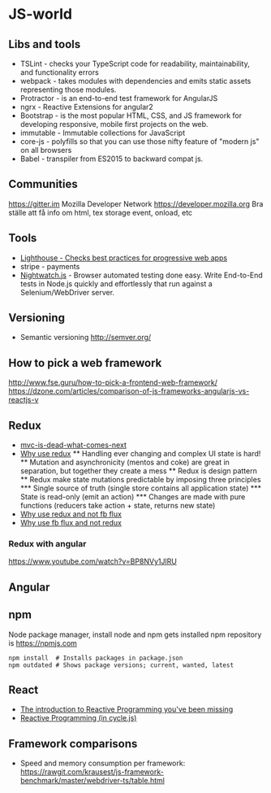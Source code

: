 # JS-world

## Libs and tools
* TSLint - checks your TypeScript code for readability, maintainability, and functionality errors
* webpack - takes modules with dependencies and emits static assets representing those modules.
* Protractor - is an end-to-end test framework for AngularJS
* ngrx - Reactive Extensions for angular2
* Bootstrap - is the most popular HTML, CSS, and JS framework for developing responsive, mobile first projects on the web.
* immutable - Immutable collections for JavaScript
* core-js - polyfills so that you can use those nifty feature of "modern js" on all browsers
* Babel - transpiler from ES2015 to backward compat js.

## Communities
<https://gitter.im>
Mozilla Developer Network <https://developer.mozilla.org> Bra ställe att få info om html, tex storage event, onload, etc

## Tools
* [Lighthouse - Checks best practices for progressive web apps](https://www.youtube.com/watch?v=6LQJtH90-aA)
* stripe - payments
* [Nightwatch.js](http://nightwatchjs.org/) - Browser automated testing done easy. Write End-to-End tests in Node.js quickly and effortlessly that run against a Selenium/WebDriver server. 

## Versioning
* Semantic versioning <http://semver.org/>

## How to pick a web framework
http://www.fse.guru/how-to-pick-a-frontend-web-framework/
https://dzone.com/articles/comparison-of-js-frameworks-angularjs-vs-reactjs-v

## Redux
* [mvc-is-dead-what-comes-next](https://dzone.com/articles/mvc-is-dead-what-comes-next)
* [Why use redux](http://redux.js.org/docs/introduction/Motivation.html)
** Handling ever changing and complex UI state is hard!
** Mutation and asynchronicity (mentos and coke) are great in separation, but together they create a mess
** Redux is design pattern
** Redux make state mutations predictable by imposing three principles
*** Single source of truth (single store contains all application state)
*** State is read-only (emit an action)
*** Changes are made with pure functions (reducers take action + state, returns new state)
* [Why use redux and not fb flux](http://stackoverflow.com/questions/32461229/why-use-redux-over-facebook-flux)
* [Why use fb flux and not redux](http://stackoverflow.com/questions/32021763/what-could-be-the-downsides-of-using-redux-instead-of-flux/32916602#32916602)

### Redux with angular
<https://www.youtube.com/watch?v=BP8NVy1JlRU>

## Angular


## npm
Node package manager, install node and npm gets installed
npm repository is <https://npmjs.com>

    npm install  # Installs packages in package.json
    npm outdated # Shows package versions; current, wanted, latest    

## React
* [The introduction to Reactive Programming you've been missing](https://gist.github.com/staltz/868e7e9bc2a7b8c1f754)
* [Reactive Programming (in cycle.js)](https://cycle.js.org/streams.html)

## Framework comparisons
* Speed and memory consumption per framework: <https://rawgit.com/krausest/js-framework-benchmark/master/webdriver-ts/table.html>

